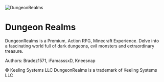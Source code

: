 ![DungeonRealms](http://i.imgur.com/HSCayEW.png)

Dungeon Realms
==========
DungeonRealms is a Premium, Action RPG, Minecraft Experience. Delve into a fascinating world full of dark dungeons, evil monsters and extraordinary treasure.

Authors:
Bradez1571, iFamasssxD, Kneesnap


© Keeling Systems LLC 
DungeonRealms is a trademark of Keeling Systems LLC 

